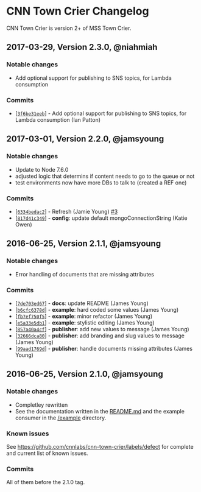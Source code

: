 # CNN Town Crier Changelog

CNN Town Crier is version 2+ of MSS Town Crier.

## 2017-03-29, Version 2.3.0, @niahmiah

### Notable changes

- Add optional support for publishing to SNS topics, for Lambda consumption

### Commits

* [[`3f6be31eeb`](https://github.com/cnnlabs/cnn-town-crier/commit/3f6be31eeb)] - Add optional support for publishing to SNS topics, for Lambda consumption (Ian Patton)

## 2017-03-01, Version 2.2.0, @jamsyoung

### Notable changes

- Update to Node 7.6.0
- adjusted logic that determins if content needs to go to the queue or not
- test environments now have more DBs to talk to (created a REF one)


### Commits

* [[`6334bedac2`](https://github.com/cnnlabs/cnn-town-crier/commit/6334bedac2)] - Refresh (Jamie Young) [#3](https://github.com/cnnlabs/cnn-town-crier/pull/3)
* [[`817d41c349`](https://github.com/cnnlabs/cnn-town-crier/commit/817d41c349)] - **config**: update default mongoConnectionString (Katie Owen)



## 2016-06-25, Version 2.1.1, @jamsyoung

### Notable changes

- Error handling of documents that are missing attributes


### Commits

* [[`7de703ed67`](https://github.com/cnnlabs/cnn-town-crier/commit/7de703ed67)] - **docs**: update README (James Young)
* [[`b6cfc6378d`](https://github.com/cnnlabs/cnn-town-crier/commit/b6cfc6378d)] - **example**: hard coded some values (James Young)
* [[`fb7ef750f5`](https://github.com/cnnlabs/cnn-town-crier/commit/fb7ef750f5)] - **example**: minor refactor (James Young)
* [[`e5a33e5db1`](https://github.com/cnnlabs/cnn-town-crier/commit/e5a33e5db1)] - **example**: stylistic editing (James Young)
* [[`857a40a4cf`](https://github.com/cnnlabs/cnn-town-crier/commit/857a40a4cf)] - **publisher**: add new values to message (James Young)
* [[`32666dca80`](https://github.com/cnnlabs/cnn-town-crier/commit/32666dca80)] - **publisher**: add branding and slug values to message (James Young)
* [[`99aad1769d`](https://github.com/cnnlabs/cnn-town-crier/commit/99aad1769d)] - **publisher**: handle documents missing attributes (James Young)




## 2016-06-25, Version 2.1.0, @jamsyoung

### Notable changes

- Completley rewritten
- See the documentation written in the [README.md](./README.md) and the example
  consumer in the [/example](./example) directory.


### Known issues

See https://github.com/cnnlabs/cnn-town-crier/labels/defect for complete and
current list of known issues.


### Commits

All of them before the 2.1.0 tag.

